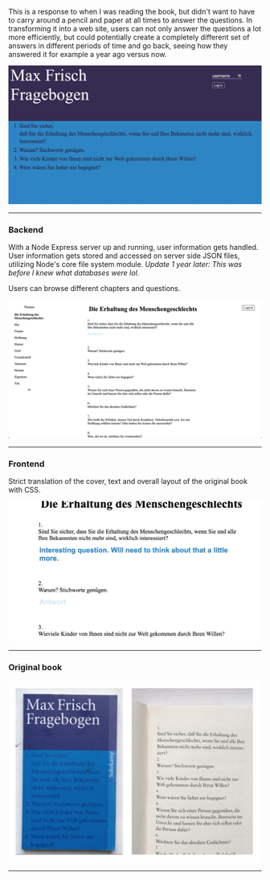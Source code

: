 This is a response to when I was reading the book, but didn't want to have to carry around a pencil and paper at all times to answer the questions. In transforming it into a web site, users can not only answer the questions a lot more efficiently, but could potentially create a completely different set of answers in different periods of time and go back, seeing how they answered it for example a year ago versus now.

![img](./readme_images/start.png)

---

### Backend

With a Node Express server up and running, user information gets handled. User information gets stored and accessed on server side JSON files, utilizing Node's core file system module. *Update 1 year later: This was before I knew what databases were lol.*

Users can browse different chapters and questions.

![img](./readme_images/question.png)



---

### Frontend 

Strict translation of the cover, text and overall layout of the original book with CSS.



![img](./readme_images/answer.png)

---

### Original book

![img](./readme_images/book.jpg)

---

